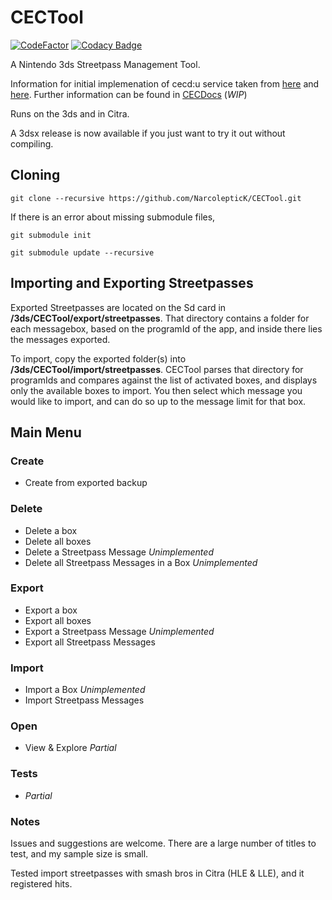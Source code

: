 # CECTool
[![CodeFactor](https://www.codefactor.io/repository/github/narcoleptick/cectool/badge)](https://www.codefactor.io/repository/github/narcoleptick/cectool)
[![Codacy Badge](https://api.codacy.com/project/badge/Grade/49467ccf5ca84320883eb6faa35a4e44)](https://www.codacy.com/manual/NarcolepticK/CECTool?utm_source=github.com&amp;utm_medium=referral&amp;utm_content=NarcolepticK/CECTool&amp;utm_campaign=Badge_Grade)

A Nintendo 3ds Streetpass Management Tool.

Information for initial implemenation of cecd:u service taken from [here](https://www.3dbrew.org/wiki/CECD_Services) and [here](https://gist.github.com/wwylele/29a8caa6f5e5a7d88a00bedae90472ed). Further information can be found in [CECDocs](https://github.com/NarcolepticK/CECDocs) (*WIP*)

Runs on the 3ds and in Citra.

A 3dsx release is now available if you just want to try it out without compiling.

## Cloning
`git clone --recursive https://github.com/NarcolepticK/CECTool.git`

If there is an error about missing submodule files,

`git submodule init`

`git submodule update --recursive`

## Importing and Exporting Streetpasses
Exported Streetpasses are located on the Sd card in **/3ds/CECTool/export/streetpasses**. That directory contains a folder for each messagebox, based on the programId of the app, and inside there lies the messages exported.

To import, copy the exported folder(s) into **/3ds/CECTool/import/streetpasses**. CECTool parses that directory for programIds and compares against the list of activated boxes, and displays only the available boxes to import. You then select which message you would like to import, and can do so up to the message limit for that box.

## Main Menu
### Create
-   Create from exported backup
### Delete
-   Delete a box
-   Delete all boxes
-   Delete a Streetpass Message *Unimplemented*
-   Delete all Streetpass Messages in a Box *Unimplemented*
### Export
-   Export a box
-   Export all boxes
-   Export a Streetpass Message *Unimplemented*
-   Export all Streetpass Messages
### Import
-   Import a Box *Unimplemented*
-   Import Streetpass Messages
### Open
-   View & Explore *Partial*
### Tests
-   *Partial*

### Notes
Issues and suggestions are welcome. There are a large number of titles to test, and my sample size is small.

Tested import streetpasses with smash bros in Citra (HLE & LLE), and it registered hits.

